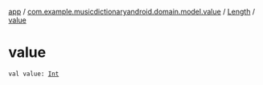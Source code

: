 [app](../../index.md) / [com.example.musicdictionaryandroid.domain.model.value](../index.md) / [Length](index.md) / [value](./value.md)

# value

`val value: `[`Int`](https://kotlinlang.org/api/latest/jvm/stdlib/kotlin/-int/index.html)